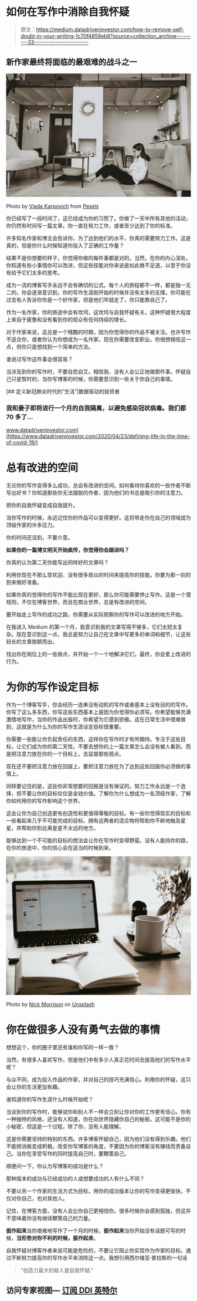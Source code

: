 # 如何在写作中消除自我怀疑

> 原文：<https://medium.datadriveninvestor.com/how-to-remove-self-doubt-in-your-writing-1c70f4859eb6?source=collection_archive---------33----------------------->

## 新作家最终将面临的最艰难的战斗之一

![](img/c73f8372bf944712e96c38c01be490e9.png)

Photo by [Vlada Karpovich](https://www.pexels.com/@vlada-karpovich?utm_content=attributionCopyText&utm_medium=referral&utm_source=pexels) from [Pexels](https://www.pexels.com/photo/woman-sitting-on-the-floor-using-a-laptop-4050299/?utm_content=attributionCopyText&utm_medium=referral&utm_source=pexels)

你已经写了一段时间了，这已经成为你的习惯了。你做了一天中所有其他的活动，你仍然有时间写一篇文章。你一直在努力工作，或者至少达到了你的标准。

许多知名作家和博主会告诉你，为了达到他们的水平，你真的需要努力工作。这是真的，但是你什么时候知道你投入了正确的工作量？

结果不是你想要的样子，你觉得你做的每件事都是对的。当然，在你的内心深处，你知道有些小事情你可以改进，但这些技能对你来说是如此微不足道，以至于你没有给予它们太多的思考。

成为一流的博客写手永远不会有确切的公式。每个人的旅程都不一样，都是独一无二的。你会逐渐意识到，你的写作生涯刚开始的时候并没有太多的支撑。你可能在过去有人告诉你你是一个好作家，但是他们早就走了，你只能靠自己了。

作为一名作家，你的旅途中会有坎坷，这坎坷与自我怀疑有关。这种怀疑很大程度上来自于疲惫和没有看到你的观众有任何持续的增长。

对于作家来说，这总是一个残酷的时期，因为你觉得你的作品不被关注。也许写作不适合你，或者你认为你想成为一名作家，现在你需要改变职业。你很想相信这一点，但你只是想找到一个简单的方法。

谁说过写作这件事会很容易？

当涉及到你的写作时，不要自怨自艾。相信我，没有人会公正地做那件事。怀疑自己只是暂时的，当你写博客的时候，你需要意识到一些关于你自己的事情。

[](https://www.datadriveninvestor.com/2020/04/23/defining-life-in-the-time-of-covid-19/) [## 定义新冠肺炎时代的“生活”|数据驱动的投资者

### 我和妻子即将进行一个月的自我隔离，以避免感染冠状病毒。我们都 70 多了…

www.datadriveninvestor.com](https://www.datadriveninvestor.com/2020/04/23/defining-life-in-the-time-of-covid-19/) 

# 总有改进的空间

无论你的写作变得多么成功，总会有改进的空间。如何看待你喜欢的一些作者不断写出好书？你知道那些你无法摆脱的作者，因为他们的书总是吸引你的注意力。

把你的自我怀疑变成自我提升。

当你写作的时候，永远记住你的作品可以变得更好。这将带走你在自己的领域成为顶级作家的许多压力。

你的时间还没到，不要介意。

**如果你的一篇博文明天开始疯传，你觉得你会跟进吗？**

你真的认为第二天你能写出同样好的文章吗？

利用你现在不那么受欢迎、没有很多观众的时间来提高你的技能。你要为那一刻的到来做好准备。

如果你真的觉得你的写作不能比现在更好，那么你可能需要停止写作。这是一个潜规则，不仅在博客世界，而且在商业世界，总是有改进的空间。

要开始走上写作的成功之路，你需要从实际观察你的写作可以改进的地方开始。

在我进入 Medium 的第一个月，我意识到我的文章写得不够多，它们太短太复杂。现在意识到这一点，我总是努力让自己在文章中写更多的单词和细节，让这些较长的文章脱颖而出。

找出你在岗位上的一些弱点，并开始一个一个地解决它们，最终，你会爱上改进的行为。

# 为你的写作设定目标

作为一个博客写手，你会经历一连串没有动机的写作或者基本上没有目的的写作。你写了这么多东西，你写这些东西基本上是因为你觉得你必须写。你希望能够充满激情地写作，当你的作品出版时，你希望为它感到骄傲。这在日常生活中很难做到，这就是为什么为你的写作生涯设定目标很重要。

你需要一些能让你负起责任的东西，这样你在写作时才有所期待。专注于这些目标，让它们成为你的第二天性。不要去想你的上一篇文章怎么会没有被人看到，而是把注意力放在你的一个目标上，去监督那些观点。

现在还不要把注意力放在回报上，要把注意力放在为了达到这些回报你必须做的事情上。

同样要记住的是，这些你非常想要的回报是没有保证的。努力工作永远是一个选择，但不要让你的目标仅仅是金钱价值。了解你为什么想成为一名顶级作家，了解你如何用你的写作影响这个世界。

这会让你为自己创造更有创造性和更值得尊敬的目标。有一些你觉得现实的目标和一些看起来几乎不可能完成的目标。拥有这两者的混合物将帮助你不断地触及星星，并帮助你到达离星星不太远的地方。

能够达到一个不可能的目标的想法会让你在写作时变得野蛮。没有人能挡你的路，在你的旅途中，你的信心会在适当的时候到来。

![](img/27e06fb4f70477d6b6dc441b61456b56.png)

Photo by [Nick Morrison](https://unsplash.com/@nickmorrison?utm_source=medium&utm_medium=referral) on [Unsplash](https://unsplash.com?utm_source=medium&utm_medium=referral)

# 你在做很多人没有勇气去做的事情

想想这个，你的圈子里还有谁和你写的一样一致？

当然，有很多人喜欢写作，但是他们中有多少人真正花时间去提高他们的写作水平呢？

与众不同，成为投入作品的作家，并对自己的技巧充满信心。利用你的怀疑，这只会让你的生活更加有趣。

谁知道你的写作生涯什么时候开始呢？

当谈到你的写作时，能够说你和别人不一样会立刻让你对你的工作更有信心。你有一种独特的风格，还没有人知道，你在向世界隐藏你自己的秘密。这可能不是你的小秘密，但这是一个过程，除了你，没有人能理解。

这是你需要坚持的特别的东西。许多博客怀疑自己，因为他们没有得到乐趣。他们不能把消极变成积极。改变你写博客的角度，不要因为你的博客没有赚钱而责备自己。当你在享受写作的同时提高自己时，要鞭策自己。

顺便问一下，你认为写博客的成功是什么？

那种版本的成功与已经成功的人或想要成功的人有什么不同？

不要以另一个作家的生活方式为目标，用你的成功版本让你的写作变得更愉快，不仅对你自己，也对其他人。

记住，在博客方面，没有人会比你自己更相信你。很多时候你会感到孤独，但这并不意味着你没有继续鞭策自己的力量。

**振作起来**当你艰难地写作了一个月的时候，**振作起来**当你开始没有话题可写的时候，**当形势对你不利的时候，振作起来**。

自我怀疑对博客作者来说可能是危险的，不要让它阻止你实现作为作家的目标。通过不断努力提高你的写作水平来消除这一点。我想引用西尔维亚·普拉斯的一句话

> "创造力最大的敌人是自我怀疑."

## 访问专家视图— [订阅 DDI 英特尔](https://datadriveninvestor.com/ddi-intel)